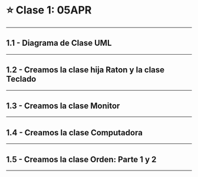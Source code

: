 # :star: Clase 1: 05APR

---

## 1.1 - Diagrama de Clase UML 

--- 

## 1.2 - Creamos la clase hija Raton y la clase Teclado 

--- 

## 1.3 - Creamos la clase Monitor 

--- 

## 1.4 - Creamos la clase Computadora 

--- 

## 1.5 - Creamos la clase Orden: Parte 1 y 2

---
